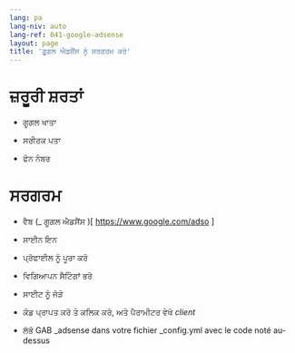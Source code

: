 ```yaml
---
lang: pa
lang-niv: auto
lang-ref: 041-google-adsense
layout: page
title: 'ਗੂਗਲ ਐਡਸੈਂਸ ਨੂੰ ਸਰਗਰਮ ਕਰੋ'
---
```


# ਜ਼ਰੂਰੀ ਸ਼ਰਤਾਂ
* ਗੂਗਲ  ਖਾਤਾ 


* ਸਰੀਰਕ ਪਤਾ  


* ਫੋਨ ਨੰਬਰ  




# ਸਰਗਰਮ
* ਵੈਬ   (_  ਗੂਗਲ ਐਡਸੈਂਸ  )[  https://www.google.com/adso  ]  


* ਸਾਈਨ ਇਨ  


*  ਪ੍ਰੋਫਾਈਲ ਨੂੰ ਪੂਰਾ ਕਰੋ 


* ਵਿਗਿਆਪਨ ਸੈਟਿੰਗਾਂ  ਭਰੋ 


*  ਸਾਈਟ ਨੂੰ ਜੋੜੋ


* ਕੋਡ ਪ੍ਰਾਪਤ ਕਰੋ ਤੇ ਕਲਿਕ ਕਰੋ, ਅਤੇ ਪੈਰਾਮੀਟਰ ਵੇਖੋ   _client_  


* ਲੱਭੋ GAB  _adsense dans votre fichier \_config.yml avec le code noté au-dessus
  

  


